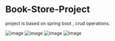 # Book-Store-Project
project is based on spring boot , crud operations.

![image](https://github.com/raghuvirm123/Book-Store-Project/assets/122218847/4d4189c6-5022-4fae-9328-a2623e2ac1b0)
![image](https://github.com/raghuvirm123/Book-Store-Project/assets/122218847/fe57b7b3-8c32-433c-bd86-a805ff7bec1a)
![image](https://github.com/raghuvirm123/Book-Store-Project/assets/122218847/82a31cbe-60d5-41f5-93c0-3dbe97417483)
![image](https://github.com/raghuvirm123/Book-Store-Project/assets/122218847/d868d05d-73cf-4296-94cd-37d294fd1730)




